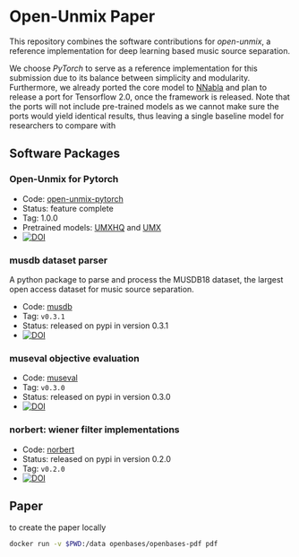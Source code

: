 # Open-Unmix Paper

This repository combines the software contributions for _open-unmix_, a reference implementation for deep learning based music source separation.

We choose _PyTorch_ to serve as a reference implementation for this submission due to its balance between simplicity and modularity. Furthermore, we already ported the core model to [NNabla](https://github.com/sigsep/open-unmix-nnabla) and plan to release a port for Tensorflow 2.0, once the framework is released. Note that the ports will not include pre-trained models as we cannot make sure the ports would yield identical results, thus leaving a single baseline model for researchers to compare with

## Software Packages

### Open-Unmix for Pytorch

* Code: [open-unmix-pytorch](https://github.com/sigsep/open-unmix-pytorch)
* Status: feature complete
* Tag: 1.0.0
* Pretrained models: [UMXHQ](https://zenodo.org/record/3370489) and [UMX](https://zenodo.org/record/3370486)
* [![DOI](https://zenodo.org/badge/DOI/10.5281/zenodo.3382104.svg)](https://doi.org/10.5281/zenodo.3382104)

### musdb dataset parser

A python package to parse and process the MUSDB18 dataset, the largest open access dataset for music source separation. 

* Code: [musdb](https://github.com/sigsep/sigsep-mus-db/tree/v0.3.1) 
* Tag: `v0.3.1`
* Status: released on pypi in version 0.3.1
* [![DOI](https://zenodo.org/badge/DOI/10.5281/zenodo.3271451.svg)](https://doi.org/10.5281/zenodo.3271451)

### museval objective evaluation

* Code: [museval](https://github.com/sigsep/sigsep-mus-eval/tree/v0.3.0) 
* Tag: `v0.3.0`
* Status: released on pypi in version 0.3.0 
* [![DOI](https://zenodo.org/badge/DOI/10.5281/zenodo.3376621.svg)](https://doi.org/10.5281/zenodo.3376621)

### norbert: wiener filter implementations

* Code: [norbert](https://github.com/sigsep/norbert/tree/v0.2.0)
* Status: released on pypi in version 0.2.0 
* Tag: `v0.2.0`
* [![DOI](https://zenodo.org/badge/DOI/10.5281/zenodo.3269749.svg)](https://doi.org/10.5281/zenodo.3269749)

## Paper

to create the paper locally

```bash
docker run -v $PWD:/data openbases/openbases-pdf pdf
```
